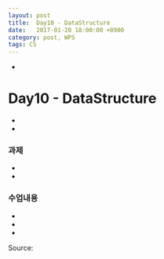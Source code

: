 ```yaml
---
layout: post
title:  Day10 - DataStructure
date:   2017-01-20 18:00:00 +0900
category: post, WPS
tags: CS
---
```


-
# Day10 - DataStructure
-

-
### 과제
-

-
### 수업내용
-


-


-


Source:[]()